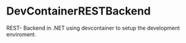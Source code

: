 # DevContainerRESTBackend
REST- Backend in .NET using  devcontainer to setup the development enviroment.
